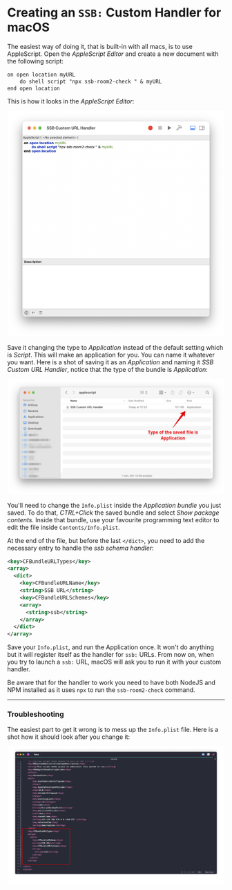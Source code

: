 # Creating an `SSB:` Custom Handler for macOS

The easiest way of doing it, that is built-in with all macs, is to use AppleScript. Open the _AppleScript Editor_ and create a new document with the following script:

```AppleScript
on open location myURL
    do shell script "npx ssb-room2-check " & myURL
end open location
```

This is how it looks in the _AppleScript Editor_:

![SSB Custom URL Handler](ssb-custom-handler.png)

Save it changing the type to _Application_ instead of the default setting which is _Script_. This will make an application for you. You can name it whatever you want. Here is a shot of saving it as an _Application_ and naming it _SSB Custom URL Handler_, notice that the type of the bundle is _Application_:

![filetype](filetype.png)

You'll need to change the `Info.plist` inside the _Application bundle_ you just saved. To do that, _CTRL+Click_ the saved bundle and select _Show package contents_. Inside that bundle, use your favourite programming text editor to edit the file inside `Contents/Info.plist`.

At the end of the file, but before the last `</dict>`, you need to add the necessary entry to handle the _ssb schema handler_:

```xml
<key>CFBundleURLTypes</key>
<array>
  <dict>
	<key>CFBundleURLName</key>
	<string>SSB URL</string>
	<key>CFBundleURLSchemes</key>
	<array>
	  <string>ssb</string>
	</array>
  </dict>
</array>
```

Save your `Info.plist`, and run the Application once. It won't do anything but it will register itself as the handler for `ssb:` URLs. From now on, when you try to launch a `ssb:` URL, macOS will ask you to run it with your custom handler.

Be aware that for the handler to work you need to have both NodeJS and NPM installed as it uses `npx` to run the `ssb-room2-check` command.

---

### Troubleshooting

The easiest part to get it wrong is to mess up the `Info.plist` file. Here is a shot how it should look after you change it:

![info.plist with changes](info-plist.png)
